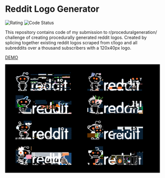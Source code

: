 # Reddit Logo Generator

![Rating](https://img.shields.io/badge/rating-%E2%98%85%E2%98%85%E2%98%85%E2%98%85%E2%98%86-green.svg)
![Code Status](https://img.shields.io/badge/code-fine-green.svg)

This repository contains code of my submission to r/proceduralgeneration/ challenge of creating procedurally generated reddit logos. Created by splicing together existing reddit logos scraped from r/logo and all subreddits over a thousand subscribers with a 120x40px logo.

[DEMO](https://azlen.me/snoo-generator)

![Example](example.png)
